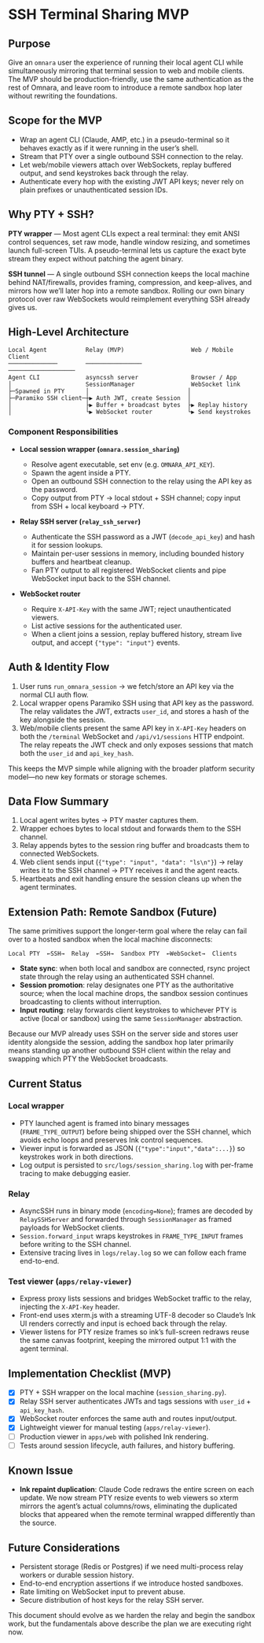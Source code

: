 # SSH Terminal Sharing MVP

## Purpose
Give an `omnara` user the experience of running their local agent CLI while simultaneously mirroring that terminal session to web and mobile clients. The MVP should be production-friendly, use the same authentication as the rest of Omnara, and leave room to introduce a remote sandbox hop later without rewriting the foundations.

## Scope for the MVP
- Wrap an agent CLI (Claude, AMP, etc.) in a pseudo-terminal so it behaves exactly as if it were running in the user’s shell.
- Stream that PTY over a single outbound SSH connection to the relay.
- Let web/mobile viewers attach over WebSockets, replay buffered output, and send keystrokes back through the relay.
- Authenticate every hop with the existing JWT API keys; never rely on plain prefixes or unauthenticated session IDs.

## Why PTY + SSH?
**PTY wrapper** — Most agent CLIs expect a real terminal: they emit ANSI control sequences, set raw mode, handle window resizing, and sometimes launch full-screen TUIs. A pseudo-terminal lets us capture the exact byte stream they expect without patching the agent binary.

**SSH tunnel** — A single outbound SSH connection keeps the local machine behind NAT/firewalls, provides framing, compression, and keep-alives, and mirrors how we’ll later hop into a remote sandbox. Rolling our own binary protocol over raw WebSockets would reimplement everything SSH already gives us.

## High-Level Architecture
```
Local Agent           Relay (MVP)                   Web / Mobile Client
──────────────        ────────────────              ───────────────────
Agent CLI             asyncssh server               Browser / App
│                     SessionManager                WebSocket link
├─Spawned in PTY      │                            │
├─Paramiko SSH client─┼▶ Auth JWT, create Session  │
│                     ├▶ Buffer + broadcast bytes  ├▶ Replay history
│                     └▶ WebSocket router          └▶ Send keystrokes
```

### Component Responsibilities
- **Local session wrapper (`omnara.session_sharing`)**
  - Resolve agent executable, set env (e.g. `OMNARA_API_KEY`).
  - Spawn the agent inside a PTY.
  - Open an outbound SSH connection to the relay using the API key as the password.
  - Copy output from PTY → local stdout + SSH channel; copy input from SSH + local keyboard → PTY.

- **Relay SSH server (`relay_ssh_server`)**
  - Authenticate the SSH password as a JWT (`decode_api_key`) and hash it for session lookups.
  - Maintain per-user sessions in memory, including bounded history buffers and heartbeat cleanup.
  - Fan PTY output to all registered WebSocket clients and pipe WebSocket input back to the SSH channel.

- **WebSocket router**
  - Require `X-API-Key` with the same JWT; reject unauthenticated viewers.
  - List active sessions for the authenticated user.
  - When a client joins a session, replay buffered history, stream live output, and accept `{"type": "input"}` events.

## Auth & Identity Flow
1. User runs `run_omnara_session` → we fetch/store an API key via the normal CLI auth flow.
2. Local wrapper opens Paramiko SSH using that API key as the password. The relay validates the JWT, extracts `user_id`, and stores a hash of the key alongside the session.
3. Web/mobile clients present the same API key in `X-API-Key` headers on both the `/terminal` WebSocket and `/api/v1/sessions` HTTP endpoint. The relay repeats the JWT check and only exposes sessions that match both the `user_id` and `api_key_hash`.

This keeps the MVP simple while aligning with the broader platform security model—no new key formats or storage schemes.

## Data Flow Summary
1. Local agent writes bytes → PTY master captures them.
2. Wrapper echoes bytes to local stdout and forwards them to the SSH channel.
3. Relay appends bytes to the session ring buffer and broadcasts them to connected WebSockets.
4. Web client sends input (`{"type": "input", "data": "ls\n"}`) → relay writes it to the SSH channel → PTY receives it and the agent reacts.
5. Heartbeats and exit handling ensure the session cleans up when the agent terminates.

## Extension Path: Remote Sandbox (Future)
The same primitives support the longer-term goal where the relay can fail over to a hosted sandbox when the local machine disconnects:
```
Local PTY  ←SSH→  Relay  ←SSH→  Sandbox PTY  ←WebSocket→  Clients
```
- **State sync**: when both local and sandbox are connected, rsync project state through the relay using an authenticated SSH channel.
- **Session promotion**: relay designates one PTY as the authoritative source; when the local machine drops, the sandbox session continues broadcasting to clients without interruption.
- **Input routing**: relay forwards client keystrokes to whichever PTY is active (local or sandbox) using the same `SessionManager` abstraction.

Because our MVP already uses SSH on the server side and stores user identity alongside the session, adding the sandbox hop later primarily means standing up another outbound SSH client within the relay and swapping which PTY the WebSocket broadcasts.

## Current Status
### Local wrapper
- PTY launched agent is framed into binary messages (`FRAME_TYPE_OUTPUT`) before being shipped over the SSH channel, which avoids echo loops and preserves Ink control sequences.
- Viewer input is forwarded as JSON (`{"type":"input","data":...}`) so keystrokes work in both directions.
- Log output is persisted to `src/logs/session_sharing.log` with per-frame tracing to make debugging easier.

### Relay
- AsyncSSH runs in binary mode (`encoding=None`); frames are decoded by `RelaySSHServer` and forwarded through `SessionManager` as framed payloads for WebSocket clients.
- `Session.forward_input` wraps keystrokes in `FRAME_TYPE_INPUT` frames before writing to the SSH channel.
- Extensive tracing lives in `logs/relay.log` so we can follow each frame end-to-end.

### Test viewer (`apps/relay-viewer`)
- Express proxy lists sessions and bridges WebSocket traffic to the relay, injecting the `X-API-Key` header.
- Front-end uses xterm.js with a streaming UTF-8 decoder so Claude’s Ink UI renders correctly and input is echoed back through the relay.
- Viewer listens for PTY resize frames so ink’s full-screen redraws reuse the same canvas footprint, keeping the mirrored output 1:1 with the agent terminal.

## Implementation Checklist (MVP)
- [x] PTY + SSH wrapper on the local machine (`session_sharing.py`).
- [x] Relay SSH server authenticates JWTs and tags sessions with `user_id` + `api_key_hash`.
- [x] WebSocket router enforces the same auth and routes input/output.
- [x] Lightweight viewer for manual testing (`apps/relay-viewer`).
- [ ] Production viewer in `apps/web` with polished Ink rendering.
- [ ] Tests around session lifecycle, auth failures, and history buffering.

## Known Issue
- **Ink repaint duplication**: Claude Code redraws the entire screen on each update. We now stream PTY resize events to web viewers so xterm mirrors the agent’s actual columns/rows, eliminating the duplicated blocks that appeared when the remote terminal wrapped differently than the source.

## Future Considerations
- Persistent storage (Redis or Postgres) if we need multi-process relay workers or durable session history.
- End-to-end encryption assertions if we introduce hosted sandboxes.
- Rate limiting on WebSocket input to prevent abuse.
- Secure distribution of host keys for the relay SSH server.

This document should evolve as we harden the relay and begin the sandbox work, but the fundamentals above describe the plan we are executing right now.
